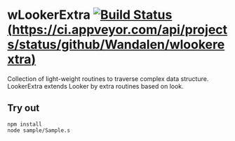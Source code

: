 
# wLookerExtra [![Build Status](https://travis-ci.org/Wandalen/wLookerExtra.svg?branch=master)](https://travis-ci.org/Wandalen/wLookerExtra) [(https://ci.appveyor.com/api/projects/status/github/Wandalen/wlookerextra)](https://ci.appveyor.com/project/Wandalen/wlookerextra)

Collection of light-weight routines to traverse complex data structure. LookerExtra extends Looker by extra routines based on look.

## Try out
```
npm install
node sample/Sample.s
```







